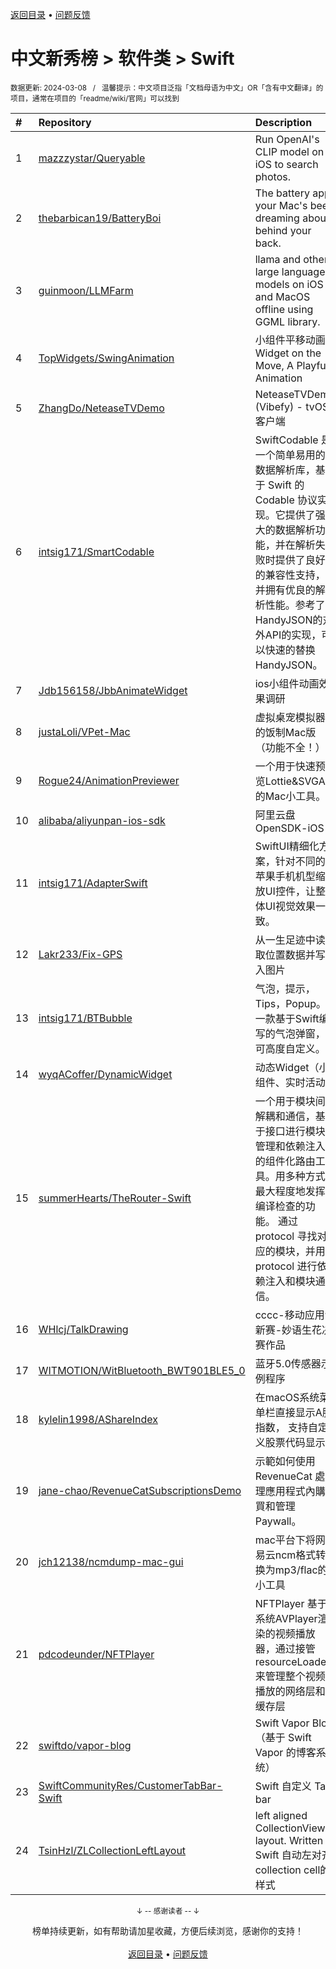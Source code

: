 <a href="https://gitee.com/GrowingGit/GitHub-Chinese-Top-Charts#github中文排行榜">返回目录</a> • <a href="/content/docs/feedback.md">问题反馈</a>

# 中文新秀榜 > 软件类 > Swift
<sub>数据更新: 2024-03-08&nbsp;&nbsp;&nbsp;/&nbsp;&nbsp;&nbsp;温馨提示：中文项目泛指「文档母语为中文」OR「含有中文翻译」的项目，通常在项目的「readme/wiki/官网」可以找到</sub>

|#|Repository|Description|Stars|Updated|Created|
|:-|:-|:-|:-|:-|:-|
|1|[mazzzystar/Queryable](https://github.com/mazzzystar/Queryable)|Run OpenAI's CLIP model on iOS to search photos.|2291|2024-02-07|2023-07-09|
|2|[thebarbican19/BatteryBoi](https://github.com/thebarbican19/BatteryBoi)|The battery app your Mac's been dreaming about behind your back.|807|2024-01-11|2023-08-08|
|3|[guinmoon/LLMFarm](https://github.com/guinmoon/LLMFarm)|llama and other  large language models on iOS and MacOS offline using GGML library.|750|2024-03-04|2023-06-14|
|4|[TopWidgets/SwingAnimation](https://github.com/TopWidgets/SwingAnimation)|小组件平移动画   Widget on the Move, A Playful Animation|698|2023-11-21|2023-08-21|
|5|[ZhangDo/NeteaseTVDemo](https://github.com/ZhangDo/NeteaseTVDemo)|NeteaseTVDemo (Vibefy) - tvOS 客户端  |137|2024-03-05|2023-08-25|
|6|[intsig171/SmartCodable](https://github.com/intsig171/SmartCodable)|SwiftCodable 是一个简单易用的数据解析库，基于 Swift 的 Codable 协议实现。它提供了强大的数据解析功能，并在解析失败时提供了良好的兼容性支持，并拥有优良的解析性能。参考了HandyJSON的对外API的实现，可以快速的替换HandyJSON。|86|2024-02-23|2023-09-28|
|7|[Jdb156158/JbbAnimateWidget](https://github.com/Jdb156158/JbbAnimateWidget)|ios小组件动画效果调研|52|2023-09-26|2023-08-04|
|8|[justaLoli/VPet-Mac](https://github.com/justaLoli/VPet-Mac)|虚拟桌宠模拟器的饭制Mac版（功能不全！）|29|2023-09-17|2023-09-01|
|9|[Rogue24/AnimationPreviewer](https://github.com/Rogue24/AnimationPreviewer)|一个用于快速预览Lottie&SVGA的Mac小工具。|26|2023-11-22|2023-05-10|
|10|[alibaba/aliyunpan-ios-sdk](https://github.com/alibaba/aliyunpan-ios-sdk)|阿里云盘 OpenSDK-iOS|19|2024-03-04|2023-12-06|
|11|[intsig171/AdapterSwift](https://github.com/intsig171/AdapterSwift)|SwiftUI精细化方案，针对不同的苹果手机机型缩放UI控件，让整体UI视觉效果一致。|18|2023-11-28|2023-11-28|
|12|[Lakr233/Fix-GPS](https://github.com/Lakr233/Fix-GPS)|从一生足迹中读取位置数据并写入图片|16|2023-11-03|2023-11-03|
|13|[intsig171/BTBubble](https://github.com/intsig171/BTBubble)|气泡，提示，Tips，Popup。一款基于Swift编写的气泡弹窗，可高度自定义。|15|2024-03-05|2023-12-18|
|14|[wyqACoffer/DynamicWidget](https://github.com/wyqACoffer/DynamicWidget)|动态Widget（小组件、实时活动）|14|2023-10-23|2023-10-23|
|15|[summerHearts/TheRouter-Swift](https://github.com/summerHearts/TheRouter-Swift)|一个用于模块间解耦和通信，基于接口进行模块管理和依赖注入的组件化路由工具。用多种方式最大程度地发挥编译检查的功能。  通过 protocol 寻找对应的模块，并用 protocol 进行依赖注入和模块通信。|14|2023-09-28|2023-08-24|
|16|[WHlcj/TalkDrawing](https://github.com/WHlcj/TalkDrawing)|cccc-移动应用创新赛-妙语生花决赛作品|9|2023-10-01|2023-07-26|
|17|[WITMOTION/WitBluetooth_BWT901BLE5_0](https://github.com/WITMOTION/WitBluetooth_BWT901BLE5_0)|蓝牙5.0传感器示例程序|9|2024-02-18|2023-04-04|
|18|[kylelin1998/AShareIndex](https://github.com/kylelin1998/AShareIndex)|在macOS系统菜单栏直接显示A股指数， 支持自定义股票代码显示|8|2024-02-05|2024-01-30|
|19|[jane-chao/RevenueCatSubscriptionsDemo](https://github.com/jane-chao/RevenueCatSubscriptionsDemo)|示範如何使用 RevenueCat 處理應用程式內購買和管理 Paywall。|8|2023-12-20|2023-12-11|
|20|[jch12138/ncmdump-mac-gui](https://github.com/jch12138/ncmdump-mac-gui)|mac平台下将网易云ncm格式转换为mp3/flac的小工具|7|2023-11-05|2023-10-07|
|21|[pdcodeunder/NFTPlayer](https://github.com/pdcodeunder/NFTPlayer)|NFTPlayer 基于系统AVPlayer渲染的视频播放器，通过接管resourceLoader来管理整个视频播放的网络层和缓存层|7|2023-09-13|2023-09-06|
|22|[swiftdo/vapor-blog](https://github.com/swiftdo/vapor-blog)|Swift Vapor Blog（基于 Swift Vapor 的博客系统）|7|2024-01-18|2023-06-07|
|23|[SwiftCommunityRes/CustomerTabBar-Swift](https://github.com/SwiftCommunityRes/CustomerTabBar-Swift)|Swift 自定义 Tab bar|5|2023-10-26|2023-10-26|
|24|[TsinHzl/ZLCollectionLeftLayout](https://github.com/TsinHzl/ZLCollectionLeftLayout)|left aligned CollectionView layout. Written in Swift 自动左对齐collection cell的样式|5|2023-12-28|2023-09-14|

<div align="center">
    <p><sub>↓ -- 感谢读者 -- ↓</sub></p>
    榜单持续更新，如有帮助请加星收藏，方便后续浏览，感谢你的支持！
</div>

<br/>

<div align="center"><a href="https://gitee.com/GrowingGit/GitHub-Chinese-Top-Charts#github中文排行榜">返回目录</a> • <a href="/content/docs/feedback.md">问题反馈</a></div>
